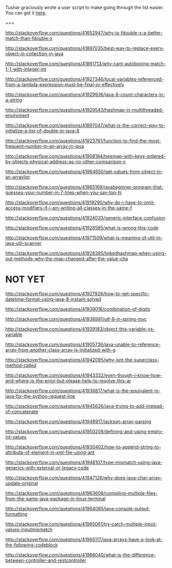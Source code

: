 Tushar graciously wrote a user script to make going through the list easier. You can get it [here](https://github.com/tusharjadhav219/Userscript-for-delete-candidates).

===

http://stackoverflow.com/questions/41652947/why-is-fdouble-x-a-better-match-than-fdouble-x

http://stackoverflow.com/questions/41897035/best-way-to-replace-every-object-in-collection-in-java

http://stackoverflow.com/questions/41861713/why-cant-autoboxing-match-1-1-with-integer-int

http://stackoverflow.com/questions/41927346/local-variables-referenced-from-a-lambda-expression-must-be-final-or-effectively

http://stackoverflow.com/questions/41929936/java-8-count-characters-in-a-string

http://stackoverflow.com/questions/41929543/hashmap-in-multithreaded-enviroment

http://stackoverflow.com/questions/41897047/what-is-the-correct-way-to-initialize-a-list-of-double-in-java-8

http://stackoverflow.com/questions/41923761/function-to-find-the-most-frequent-number-in-an-array-in-java

http://stackoverflow.com/questions/41908184/treemap-with-keys-ordered-by-objects-physical-address-as-no-other-comparison-c

http://stackoverflow.com/questions/41964650/get-values-from-object-in-an-arraylist

http://stackoverflow.com/questions/41965169/javabeginner-program-that-guesses-your-number-in-7-tries-when-you-say-too-hi

http://stackoverflow.com/questions/41919290/why-do-i-have-to-omit-access-modifiers-if-i-am-writing-all-classes-in-the-same-f

http://stackoverflow.com/questions/41924033/generic-interface-confusion

http://stackoverflow.com/questions/41926585/what-is-wrong-this-code

http://stackoverflow.com/questions/41971509/what-is-meaning-of-util-in-java-util-scanner

http://stackoverflow.com/questions/41928395/linkedhashmap-when-using-put-methods-why-the-map-changed-after-the-value-cha

NOT YET
=====

http://stackoverflow.com/questions/41927926/how-to-get-specific-datetime-format-using-java-8-instant-solved

http://stackoverflow.com/questions/41939016/combination-of-digits

http://stackoverflow.com/questions/41936991/utf-8-in-spring-mvc

http://stackoverflow.com/questions/41939183/object-this-variable-vs-variable

http://stackoverflow.com/questions/41905736/java-unable-to-reference-array-from-another-class-array-is-initialized-with-g

http://stackoverflow.com/questions/41942095/why-isnt-the-superclass-method-called

http://stackoverflow.com/questions/41943332/even-though-i-know-how-and-where-is-the-error-but-please-help-to-resolve-this-ar

http://stackoverflow.com/questions/41936817/what-is-the-equivalent-in-java-for-the-python-request-line

http://stackoverflow.com/questions/41945626/java-trying-to-add-instead-of-concatenate

http://stackoverflow.com/questions/41948917/jackson-array-parsing

http://stackoverflow.com/questions/41950209/defining-and-using-empty-int-values

http://stackoverflow.com/questions/41930402/how-to-append-string-to-attribute-of-element-in-xml-file-using-ant

http://stackoverflow.com/questions/41948107/type-mismatch-using-java-generics-with-external-or-legacy-code

http://stackoverflow.com/questions/41947126/why-does-java-char-array-update-original

http://stackoverflow.com/questions/41963608/compiling-multiple-files-from-the-same-java-package-in-linux-terminal

http://stackoverflow.com/questions/41964085/java-console-output-formatting

http://stackoverflow.com/questions/41965061/try-catch-multiple-input-values-inputmismatch

http://stackoverflow.com/questions/41965117/java-arrays-have-a-look-at-the-following-codeblock

http://stackoverflow.com/questions/41966040/what-is-the-difference-between-controller-and-restcontroller